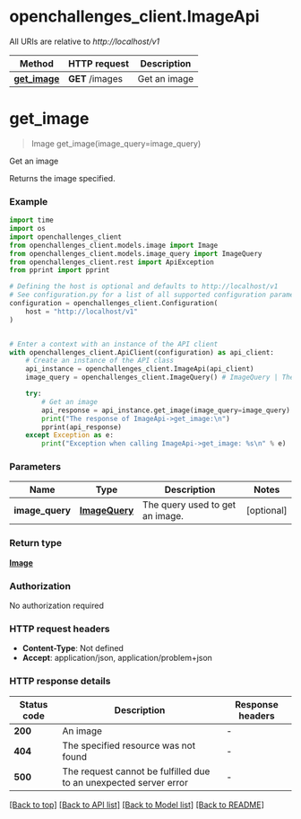 # openchallenges_client.ImageApi

All URIs are relative to _http://localhost/v1_

| Method                                 | HTTP request    | Description  |
| -------------------------------------- | --------------- | ------------ |
| [**get_image**](ImageApi.md#get_image) | **GET** /images | Get an image |

# **get_image**

> Image get_image(image_query=image_query)

Get an image

Returns the image specified.

### Example

```python
import time
import os
import openchallenges_client
from openchallenges_client.models.image import Image
from openchallenges_client.models.image_query import ImageQuery
from openchallenges_client.rest import ApiException
from pprint import pprint

# Defining the host is optional and defaults to http://localhost/v1
# See configuration.py for a list of all supported configuration parameters.
configuration = openchallenges_client.Configuration(
    host = "http://localhost/v1"
)


# Enter a context with an instance of the API client
with openchallenges_client.ApiClient(configuration) as api_client:
    # Create an instance of the API class
    api_instance = openchallenges_client.ImageApi(api_client)
    image_query = openchallenges_client.ImageQuery() # ImageQuery | The query used to get an image. (optional)

    try:
        # Get an image
        api_response = api_instance.get_image(image_query=image_query)
        print("The response of ImageApi->get_image:\n")
        pprint(api_response)
    except Exception as e:
        print("Exception when calling ImageApi->get_image: %s\n" % e)
```

### Parameters

| Name            | Type                  | Description                     | Notes      |
| --------------- | --------------------- | ------------------------------- | ---------- |
| **image_query** | [**ImageQuery**](.md) | The query used to get an image. | [optional] |

### Return type

[**Image**](Image.md)

### Authorization

No authorization required

### HTTP request headers

- **Content-Type**: Not defined
- **Accept**: application/json, application/problem+json

### HTTP response details

| Status code | Description                                                       | Response headers |
| ----------- | ----------------------------------------------------------------- | ---------------- |
| **200**     | An image                                                          | -                |
| **404**     | The specified resource was not found                              | -                |
| **500**     | The request cannot be fulfilled due to an unexpected server error | -                |

[[Back to top]](#) [[Back to API list]](../README.md#documentation-for-api-endpoints) [[Back to Model list]](../README.md#documentation-for-models) [[Back to README]](../README.md)
